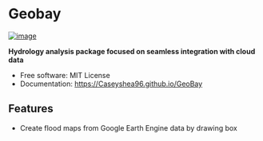 # Geobay


[![image](https://img.shields.io/pypi/v/GeoBay.svg)](https://pypi.python.org/pypi/GeoBay)


**Hydrology analysis package focused on seamless integration with cloud data**


-   Free software: MIT License
-   Documentation: <https://Caseyshea96.github.io/GeoBay>


## Features

-   Create flood maps from Google Earth Engine data by drawing box

